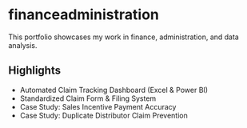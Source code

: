 # financeadministration
This portfolio showcases my work in finance, administration, and data analysis.  

## Highlights
- Automated Claim Tracking Dashboard (Excel & Power BI)  
- Standardized Claim Form & Filing System  
- Case Study: Sales Incentive Payment Accuracy  
- Case Study: Duplicate Distributor Claim Prevention  
